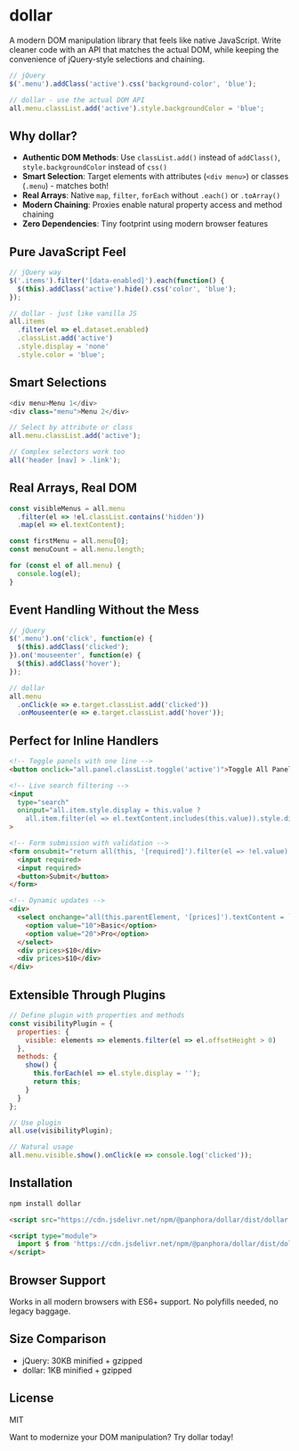 # dollar

A modern DOM manipulation library that feels like native JavaScript. Write cleaner code with an API that matches the actual DOM, while keeping the convenience of jQuery-style selections and chaining.

```javascript
// jQuery
$('.menu').addClass('active').css('background-color', 'blue');

// dollar - use the actual DOM API
all.menu.classList.add('active').style.backgroundColor = 'blue';
```

## Why dollar?

- **Authentic DOM Methods**: Use `classList.add()` instead of `addClass()`, `style.backgroundColor` instead of `css()`
- **Smart Selection**: Target elements with attributes (`<div menu>`) or classes (`.menu`) - matches both!
- **Real Arrays**: Native `map`, `filter`, `forEach` without `.each()` or `.toArray()`
- **Modern Chaining**: Proxies enable natural property access and method chaining
- **Zero Dependencies**: Tiny footprint using modern browser features

## Pure JavaScript Feel

```javascript
// jQuery way
$('.items').filter('[data-enabled]').each(function() {
  $(this).addClass('active').hide().css('color', 'blue');
});

// dollar - just like vanilla JS
all.items
  .filter(el => el.dataset.enabled)
  .classList.add('active')
  .style.display = 'none'
  .style.color = 'blue';
```

## Smart Selections

```javascript
<div menu>Menu 1</div>
<div class="menu">Menu 2</div>

// Select by attribute or class
all.menu.classList.add('active');

// Complex selectors work too
all('header [nav] > .link');
```

## Real Arrays, Real DOM

```javascript
const visibleMenus = all.menu
  .filter(el => !el.classList.contains('hidden'))
  .map(el => el.textContent);

const firstMenu = all.menu[0];
const menuCount = all.menu.length;

for (const el of all.menu) {
  console.log(el);
}
```

## Event Handling Without the Mess

```javascript
// jQuery
$('.menu').on('click', function(e) {
  $(this).addClass('clicked');
}).on('mouseenter', function(e) {
  $(this).addClass('hover');
});

// dollar
all.menu
  .onClick(e => e.target.classList.add('clicked'))
  .onMouseenter(e => e.target.classList.add('hover'));
```

## Perfect for Inline Handlers

```html
<!-- Toggle panels with one line -->
<button onclick="all.panel.classList.toggle('active')">Toggle All Panels</button>

<!-- Live search filtering -->
<input 
  type="search" 
  oninput="all.item.style.display = this.value ? 
    all.item.filter(el => el.textContent.includes(this.value)).style.display = '' : ''"
>

<!-- Form submission with validation -->
<form onsubmit="return all(this, '[required]').filter(el => !el.value).classList.add('error').length === 0">
  <input required>
  <input required>
  <button>Submit</button>
</form>

<!-- Dynamic updates -->
<div>
  <select onchange="all(this.parentElement, '[prices]').textContent = `$${this.value}`">
    <option value="10">Basic</option>
    <option value="20">Pro</option>
  </select>
  <div prices>$10</div>
  <div prices>$10</div>
</div>
```

## Extensible Through Plugins

```javascript
// Define plugin with properties and methods
const visibilityPlugin = {
  properties: {
    visible: elements => elements.filter(el => el.offsetHeight > 0)
  },
  methods: {
    show() {
      this.forEach(el => el.style.display = '');
      return this;
    }
  }
};

// Use plugin
all.use(visibilityPlugin);

// Natural usage
all.menu.visible.show().onClick(e => console.log('clicked'));
```

## Installation

```bash
npm install dollar
```

```html
<script src="https://cdn.jsdelivr.net/npm/@panphora/dollar/dist/dollar.umd.min.js"></script>
```

```html
<script type="module">
  import $ from 'https://cdn.jsdelivr.net/npm/@panphora/dollar/dist/dollar.esm.min.js';
</script>
```

## Browser Support

Works in all modern browsers with ES6+ support. No polyfills needed, no legacy baggage.

## Size Comparison

- jQuery: 30KB minified + gzipped
- dollar: 1KB minified + gzipped

## License

MIT

Want to modernize your DOM manipulation? Try dollar today!